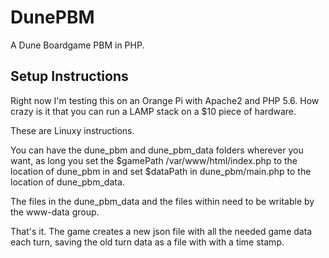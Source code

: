 # DunePBM
A Dune Boardgame PBM in PHP.

## Setup Instructions
Right now I'm testing this on an Orange Pi with Apache2 and PHP 5.6.
How crazy is it that you can run a LAMP stack on a $10 piece of hardware.

These are Linuxy instructions.

You can have the dune_pbm and dune_pbm_data folders wherever you want, as 
long you set the $gamePath /var/www/html/index.php to the location of 
dune_pbm in and set $dataPath in dune_pbm/main.php to the location of
dune_pbm_data.

The files in the dune_pbm_data and the files within need to be writable 
by the www-data group.

That's it. The game creates a new json file with all the needed game data
each turn, saving the old turn data as a file with with a time stamp.
